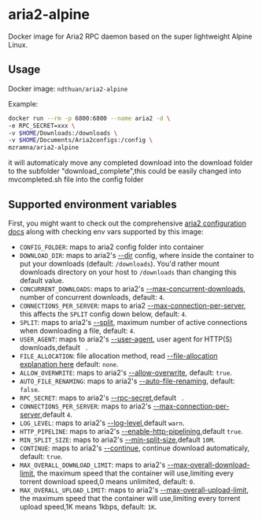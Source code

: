# aria2-alpine
Docker image for Aria2 RPC daemon based on the super lightweight Alpine Linux.

## Usage
Docker image: `ndthuan/aria2-alpine`

Example:
```bash
docker run --rm -p 6800:6800 --name aria2 -d \
-e RPC_SECRET=xxx \
-v $HOME/Downloads:/downloads \
-v $HOME/Documents/Aria2configs:/config \
mzramna/aria2-alpine
```
it will automaticaly move any completed download into the download folder to the subfolder "download_complete",this could be easily changed into mvcompleted.sh file into the config folder

## Supported environment variables
First, you might want to check out the comprehensive [aria2 configuration docs](https://aria2.github.io/manual/en/html/aria2c.html) along with checking env vars supported by this image:
* `CONFIG_FOLDER`: maps to aria2 config folder into container 
* `DOWNLOAD_DIR`: maps to aria2's [--dir](https://aria2.github.io/manual/en/html/aria2c.html#cmdoption-d) config, where inside the container to put your downloads (default: `/downloads`). You'd rather mount downloads directory on your host to `/downloads` than changing this default value.
* `CONCURRENT_DOWNLOADS`: maps to aria2's [--max-concurrent-downloads](https://aria2.github.io/manual/en/html/aria2c.html#cmdoption-j), number of concurrent downloads, default: `4`.
* `CONNECTIONS_PER_SERVER`: maps to aria2 [--max-connection-per-server](https://aria2.github.io/manual/en/html/aria2c.html#cmdoption-x), this affects the `SPLIT` config down below, default: `4`.
* `SPLIT`: maps to aria2's [--split](https://aria2.github.io/manual/en/html/aria2c.html#cmdoption-s), maximum number of active connections when downloading a file, default: `4`.
* `USER_AGENT`: maps to aria2's [--user-agent](https://aria2.github.io/manual/en/html/aria2c.html#cmdoption-u), user agent for HTTP(S) downloads,default ` `.
* `FILE_ALLOCATION`: file allocation method, read [--file-allocation explanation here]([FILE_ALLOCATION](https://aria2.github.io/manual/en/html/aria2c.html#cmdoption-file-allocation)) default: `none`.
* `ALLOW_OVERWRITE`: maps to aria2's [--allow-overwrite](https://aria2.github.io/manual/en/html/aria2c.html#cmdoption-allow-overwrite), default: `true`.
* `AUTO_FILE_RENAMING`: maps to aria2's [--auto-file-renaming](https://aria2.github.io/manual/en/html/aria2c.html#cmdoption-auto-file-renaming), default: `false`.
* `RPC_SECRET`: maps to aria2's [--rpc-secret](https://aria2.github.io/manual/en/html/aria2c.html#cmdoption-rpc-secret),default ` `.
* `CONNECTIONS_PER_SERVER`: maps to aria2's [--max-connection-per-server](https://aria2.github.io/manual/en/html/aria2c.html#cmdoption-x),default `4`.
* `LOG_LEVEL`: maps to aria2's [--log-level](https://aria2.github.io/manual/en/html/aria2c.html#cmdoption-console-log-level),default `warn`.
* `HTTP_PIPELINE`: maps to aria2's [--enable-http-pipelining](https://aria2.github.io/manual/en/html/aria2c.html#cmdoption-enable-http-pipelining),default `true`.
* `MIN_SPLIT_SIZE`: maps to aria2's [--min-split-size](https://aria2.github.io/manual/en/html/aria2c.html#cmdoption-k),default `10M`.
* `CONTINUE`: maps to aria2's [--continue](https://aria2.github.io/manual/en/html/aria2c.html#cmdoption-c), continue download automaticaly, default: `true`.
* `MAX_OVERALL_DOWNLOAD_LIMIT`: maps to aria2's [--max-overall-download-limit](https://aria2.github.io/manual/en/html/aria2c.html#cmdoption-max-overall-download-limit), the maximum speed that the container will use,limiting every torrent download speed,0 means unlimited, default: `0`.
* `MAX_OVERALL_UPLOAD_LIMIT`: maps to aria2's [--max-overall-upload-limit](https://aria2.github.io/manual/en/html/aria2c.html#cmdoption-max-overall-upload-limit), the maximum speed that the container will use,limiting every torrent upload speed,1K means 1kbps, default: `1K`.
